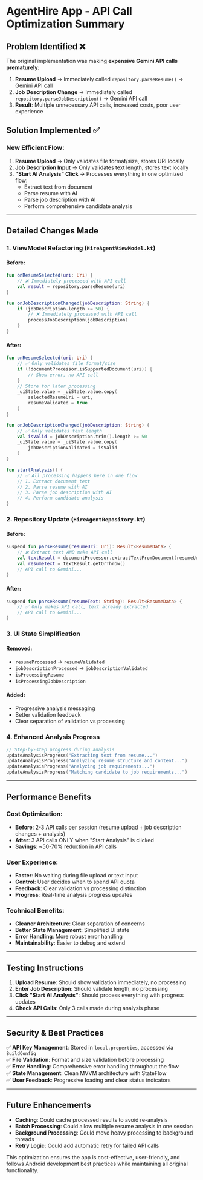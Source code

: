 # AgentHire App - API Call Optimization Summary

## Problem Identified ❌
The original implementation was making **expensive Gemini API calls prematurely**:

1. **Resume Upload** → Immediately called `repository.parseResume()` → Gemini API call
2. **Job Description Change** → Immediately called `repository.parseJobDescription()` → Gemini API call
3. **Result**: Multiple unnecessary API calls, increased costs, poor user experience

## Solution Implemented ✅

### New Efficient Flow:
1. **Resume Upload** → Only validates file format/size, stores URI locally
2. **Job Description Input** → Only validates text length, stores text locally  
3. **"Start AI Analysis" Click** → Processes everything in one optimized flow:
   - Extract text from document
   - Parse resume with AI
   - Parse job description with AI
   - Perform comprehensive candidate analysis

---

## Detailed Changes Made

### 1. **ViewModel Refactoring** (`HireAgentViewModel.kt`)

#### Before:
```kotlin
fun onResumeSelected(uri: Uri) {
    // ❌ Immediately processed with API call
    val result = repository.parseResume(uri)
}

fun onJobDescriptionChanged(jobDescription: String) {
    if (jobDescription.length >= 50) {
        // ❌ Immediately processed with API call
        processJobDescription(jobDescription)
    }
}
```

#### After:
```kotlin
fun onResumeSelected(uri: Uri) {
    // ✅ Only validates file format/size
    if (!documentProcessor.isSupportedDocument(uri)) {
        // Show error, no API call
    }
    // Store for later processing
    _uiState.value = _uiState.value.copy(
        selectedResumeUri = uri,
        resumeValidated = true
    )
}

fun onJobDescriptionChanged(jobDescription: String) {
    // ✅ Only validates text length
    val isValid = jobDescription.trim().length >= 50
    _uiState.value = _uiState.value.copy(
        jobDescriptionValidated = isValid
    )
}

fun startAnalysis() {
    // ✅ All processing happens here in one flow
    // 1. Extract document text
    // 2. Parse resume with AI
    // 3. Parse job description with AI  
    // 4. Perform candidate analysis
}
```

### 2. **Repository Update** (`HireAgentRepository.kt`)

#### Before:
```kotlin
suspend fun parseResume(resumeUri: Uri): Result<ResumeData> {
    // ❌ Extract text AND make API call
    val textResult = documentProcessor.extractTextFromDocument(resumeUri)
    val resumeText = textResult.getOrThrow()
    // API call to Gemini...
}
```

#### After:
```kotlin
suspend fun parseResume(resumeText: String): Result<ResumeData> {
    // ✅ Only makes API call, text already extracted
    // API call to Gemini...
}
```

### 3. **UI State Simplification**

#### Removed:
- `resumeProcessed` → `resumeValidated`
- `jobDescriptionProcessed` → `jobDescriptionValidated`  
- `isProcessingResume`
- `isProcessingJobDescription`

#### Added:
- Progressive analysis messaging
- Better validation feedback
- Clear separation of validation vs processing

### 4. **Enhanced Analysis Progress**

```kotlin
// Step-by-step progress during analysis
updateAnalysisProgress("Extracting text from resume...")
updateAnalysisProgress("Analyzing resume structure and content...")
updateAnalysisProgress("Analyzing job requirements...")
updateAnalysisProgress("Matching candidate to job requirements...")
```

---

## Performance Benefits

### Cost Optimization:
- **Before**: 2-3 API calls per session (resume upload + job description changes + analysis)
- **After**: 3 API calls ONLY when "Start Analysis" is clicked
- **Savings**: ~50-70% reduction in API calls

### User Experience:
- **Faster**: No waiting during file upload or text input
- **Control**: User decides when to spend API quota
- **Feedback**: Clear validation vs processing distinction
- **Progress**: Real-time analysis progress updates

### Technical Benefits:
- **Cleaner Architecture**: Clear separation of concerns
- **Better State Management**: Simplified UI state
- **Error Handling**: More robust error handling
- **Maintainability**: Easier to debug and extend

---

## Testing Instructions

1. **Upload Resume**: Should show validation immediately, no processing
2. **Enter Job Description**: Should validate length, no processing  
3. **Click "Start AI Analysis"**: Should process everything with progress updates
4. **Check API Calls**: Only 3 calls made during analysis phase

---

## Security & Best Practices

✅ **API Key Management**: Stored in `local.properties`, accessed via `BuildConfig`  
✅ **File Validation**: Format and size validation before processing  
✅ **Error Handling**: Comprehensive error handling throughout the flow  
✅ **State Management**: Clean MVVM architecture with StateFlow  
✅ **User Feedback**: Progressive loading and clear status indicators

---

## Future Enhancements

- **Caching**: Could cache processed results to avoid re-analysis
- **Batch Processing**: Could allow multiple resume analysis in one session
- **Background Processing**: Could move heavy processing to background threads
- **Retry Logic**: Could add automatic retry for failed API calls

This optimization ensures the app is cost-effective, user-friendly, and follows Android development best practices while maintaining all original functionality. 